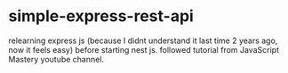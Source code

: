 # simple-express-rest-api
relearning express js (because I didnt understand it last time 2 years ago, now it feels easy) before starting nest js. followed tutorial from JavaScript Mastery youtube channel. 
